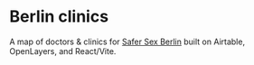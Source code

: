 # Berlin clinics

A map of doctors & clinics for [Safer Sex Berlin](https://www.safersexberlin.com/) built on Airtable, OpenLayers, and React/Vite.

